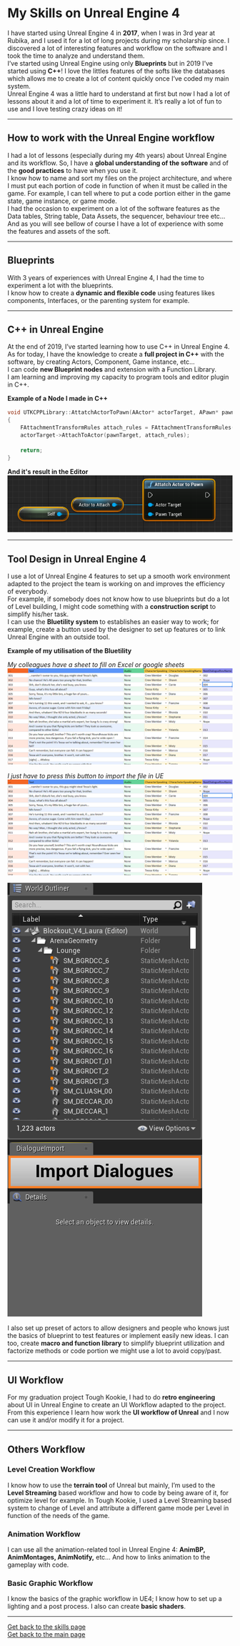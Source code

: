 # My Skills on Unreal Engine 4

I have started using Unreal Engine 4 in **2017**, when I was in 3rd year at Rubika, and I used it for a lot of long projects during my scholarship since.
I discovered a lot of interesting features and workflow on the software and I took the time to analyze and understand them.  
I’ve started using Unreal Engine using only **Blueprints** but in 2019 I’ve started using **C++**! I love the littles features of the softs like the databases which allows me to create a lot of content quickly once I’ve coded my main system.  
Unreal Engine 4 was a little hard to understand at first but now I had a lot of lessons about it and a lot of time to experiment it. It’s really a lot of fun to use and I love testing crazy ideas on it!  

***

## How to work with the Unreal Engine workflow
I had a lot of lessons (especially during my 4th years) about Unreal Engine and its workflow. So, I have a **global understanding of the software** and of the **good practices** to have when you use it.  
I know how to name and sort my files on the project architecture, and where I must put each portion of code in function of when it must be called in the game. For example, I can tell where to put a code portion either in the game state, game instance, or game mode.  
I had the occasion to experiment on a lot of the software features as the Data tables, String table, Data Assets, the sequencer, behaviour tree etc…
And as you will see bellow of course I have a lot of experience with some the features and assets of the soft.   

***

## Blueprints 
With 3 years of experiences with Unreal Engine 4, I had the time to experiment a lot with the blueprints.  
I know how to create a **dynamic and flexible code** using features likes components, Interfaces, or the parenting system for example.  

***

## C++ in Unreal Engine  
At the end of 2019, I’ve started learning how to use C++ in Unreal Engine 4. As for today, I have the knowledge to create a **full project in C++** with the software, by creating Actors, Component, Game instance, etc…   
I can code **new Blueprint nodes** and extension with a Function Library.  
I am learning and improving my capacity to program tools and editor plugin in C++.   

**Example of a Node I made in C++**
```cpp
void UTKCPPLibrary::AttatchActorToPawn(AActor* actorTarget, APawn* pawnTarget)
{
	FAttachmentTransformRules attach_rules = FAttachmentTransformRules(EAttachmentRule::KeepWorld, false);
	actorTarget->AttachToActor(pawnTarget, attach_rules);

	return;
}
```

**And it's result in the Editor**  
![Attribute Property](https://github.com/LouisViktorCeleyron/Portfolio/blob/master/Documents/Pictures/OtherExamples/BP_Example.png)  

***

## Tool Design in Unreal Engine 4 
I use a lot of Unreal Engine 4 features to set up a smooth work environment adapted to the project the team is working on and improves the efficiency of everybody.  
For example, if somebody does not know how to use blueprints but do a lot of Level building, I might code something with a **construction script** to simplify his/her task.  
I can use the **Bluetility system** to establishes an easier way to work; for example, create a button used by the designer to set up features or to link Unreal Engine with an outside tool.   

**Example of my utilisation of the Bluetility**

*My colleagues have a sheet to fill on Excel or google sheets*  
![Sheet](https://github.com/LouisViktorCeleyron/Portfolio/blob/master/Projects/ToughKookie/Pictures/DatatableInput.png)

*I just have to press this button to import the file in UE*  
![Button](https://github.com/LouisViktorCeleyron/Portfolio/blob/master/Projects/ToughKookie/Pictures/DatatableInput.png)  

![OutputInUE](https://github.com/LouisViktorCeleyron/Portfolio/blob/master/Projects/ToughKookie/Pictures/ImportDialogueButton.png)  

I also set up preset of actors to allow designers and people who knows just the basics of blueprint to test features or implement easily new ideas.
I can too, create **macro and function library** to simplify blueprint utilization and factorize methods or code portion we might use a lot to avoid copy/past.  

***

## UI Workflow
For my graduation project Tough Kookie, I had to do **retro engineering** about UI in Unreal Engine to create an UI Workflow adapted to the project. From this experience I learn how work the **UI workflow of Unreal** and I now can use it and/or modify it for a project.  

***

## Others Workflow

### **Level Creation Workflow**
I know how to use the **terrain tool** of Unreal but mainly, I’m used to the **Level Streaming** based workflow and how to code by being aware of it, for optimize level for example.
In Tough Kookie, I used a Level Streaming based system to change of Level and attribute a different game mode per Level in function of the needs of the game.

### **Animation Workflow**
I can use all the animation-related tool in Unreal Engine 4: **AnimBP, AnimMontages, AnimNotify,** etc… And how to links animation to the gameplay with code.

### **Basic Graphic Workflow**
I know the basics of the graphic workflow in UE4; I know how to set up a lighting and a post process. I also can create **basic shaders**.

***

[Get back to the skills page](https://github.com/LouisViktorCeleyron/Portfolio/blob/master/Skills/MySkills.md)  
[Get back to the main page](https://github.com/LouisViktorCeleyron/Portfolio/blob/master/README.md)
